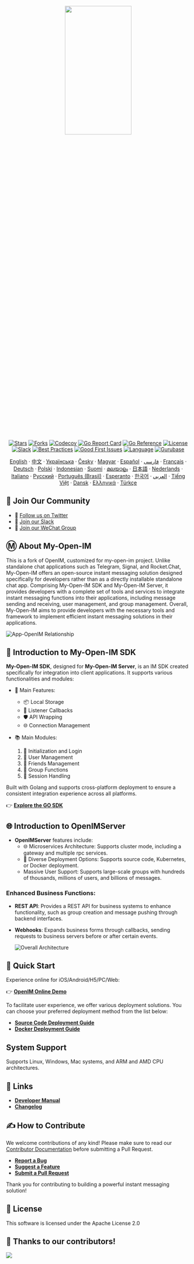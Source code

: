 <p align="center">
    <a href="https://github.com/mag1666888-del/my-open-im-server">
        <img src="./assets/logo-gif/openim-logo.gif" width="60%" height="30%"/>
    </a>
</p>

<div align="center">

[![Stars](https://img.shields.io/github/stars/mag1666888-del/my-open-im-server?style=for-the-badge&logo=github&colorB=ff69b4)](https://github.com/mag1666888-del/my-open-im-server/stargazers)
[![Forks](https://img.shields.io/github/forks/mag1666888-del/my-open-im-server?style=for-the-badge&logo=github&colorB=blue)](https://github.com/mag1666888-del/my-open-im-server/network/members)
[![Codecov](https://img.shields.io/codecov/c/github/mag1666888-del/my-open-im-server?style=for-the-badge&logo=codecov&colorB=orange)](https://app.codecov.io/gh/mag1666888-del/my-open-im-server)
[![Go Report Card](https://goreportcard.com/badge/github.com/mag1666888-del/my-open-im-server?style=for-the-badge)](https://goreportcard.com/report/github.com/mag1666888-del/my-open-im-server)
[![Go Reference](https://img.shields.io/badge/Go%20Reference-blue.svg?style=for-the-badge&logo=go&logoColor=white)](https://pkg.go.dev/github.com/mag1666888-del/my-open-im-server/v3)
[![License](https://img.shields.io/badge/license-Apache--2.0-green?style=for-the-badge)](https://github.com/mag1666888-del/my-open-im-server/blob/main/LICENSE)
[![Slack](https://img.shields.io/badge/Slack-500%2B-blueviolet?style=for-the-badge&logo=slack&logoColor=white)](https://join.slack.com/t/openimsdk/shared_invite/zt-2ijy1ys1f-O0aEDCr7ExRZ7mwsHAVg9A)
[![Best Practices](https://img.shields.io/badge/Best%20Practices-purple?style=for-the-badge)](https://www.bestpractices.dev/projects/8045)
[![Good First Issues](https://img.shields.io/github/issues/mag1666888-del/my-open-im-server/good%20first%20issue?style=for-the-badge&logo=github)](https://github.com/mag1666888-del/my-open-im-server/issues?q=is%3Aissue+is%3Aopen+sort%3Aupdated-desc+label%3A%22good+first+issue%22)
[![Language](https://img.shields.io/badge/Language-Go-blue.svg?style=for-the-badge&logo=go&logoColor=white)](https://golang.org/)
[![Gurubase](https://img.shields.io/badge/Gurubase-Ask%20OpenIM%20Guru-006BFF?style=for-the-badge)](https://gurubase.io/g/openim)

<p align="center">
  <a href="./README.md">English</a> · 
  <a href="./README_zh_CN.md">中文</a> · 
  <a href="./docs/readme/README_uk.md">Українська</a> · 
  <a href="./docs/readme/README_cs.md">Česky</a> · 
  <a href="./docs/readme/README_hu.md">Magyar</a> · 
  <a href="./docs/readme/README_es.md">Español</a> · 
  <a href="./docs/readme/README_fa.md">فارسی</a> · 
  <a href="./docs/readme/README_fr.md">Français</a> · 
  <a href="./docs/readme/README_de.md">Deutsch</a> · 
  <a href="./docs/readme/README_pl.md">Polski</a> · 
  <a href="./docs/readme/README_id.md">Indonesian</a> · 
  <a href="./docs/readme/README_fi.md">Suomi</a> · 
  <a href="./docs/readme/README_ml.md">മലയാളം</a> · 
  <a href="./docs/readme/README_ja.md">日本語</a> · 
  <a href="./docs/readme/README_nl.md">Nederlands</a> · 
  <a href="./docs/readme/README_it.md">Italiano</a> · 
  <a href="./docs/readme/README_ru.md">Русский</a> · 
  <a href="./docs/readme/README_pt_BR.md">Português (Brasil)</a> · 
  <a href="./docs/readme/README_eo.md">Esperanto</a> · 
  <a href="./docs/readme/README_ko.md">한국어</a> · 
  <a href="./docs/readme/README_ar.md">العربي</a> · 
  <a href="./docs/readme/README_vi.md">Tiếng Việt</a> · 
  <a href="./docs/readme/README_da.md">Dansk</a> · 
  <a href="./docs/readme/README_el.md">Ελληνικά</a> · 
  <a href="./docs/readme/README_tr.md">Türkçe</a>
</p>

</div>

</p>

## :busts_in_silhouette: Join Our Community

- 💬 [Follow us on Twitter](https://twitter.com/founder_im63606)
- 🚀 [Join our Slack](https://join.slack.com/t/openimsdk/shared_invite/zt-2ijy1ys1f-O0aEDCr7ExRZ7mwsHAVg9A)
- :eyes: [Join our WeChat Group](https://openim-1253691595.cos.ap-nanjing.myqcloud.com/WechatIMG20.jpeg)

## Ⓜ️ About My-Open-IM

This is a fork of OpenIM, customized for my-open-im project. Unlike standalone chat applications such as Telegram, Signal, and Rocket.Chat, My-Open-IM offers an open-source instant messaging solution designed specifically for developers rather than as a directly installable standalone chat app. Comprising My-Open-IM SDK and My-Open-IM Server, it provides developers with a complete set of tools and services to integrate instant messaging functions into their applications, including message sending and receiving, user management, and group management. Overall, My-Open-IM aims to provide developers with the necessary tools and framework to implement efficient instant messaging solutions in their applications.

![App-OpenIM Relationship](./docs/images/oepnim-design.png)

## 🚀 Introduction to My-Open-IM SDK

**My-Open-IM SDK**, designed for **My-Open-IM Server**, is an IM SDK created specifically for integration into client applications. It supports various functionalities and modules:

- 🌟 Main Features:

  - 📦 Local Storage
  - 🔔 Listener Callbacks
  - 🛡️ API Wrapping
  - 🌐 Connection Management

- 📚 Main Modules:
  1. 🚀 Initialization and Login
  2. 👤 User Management
  3. 👫 Friends Management
  4. 🤖 Group Functions
  5. 💬 Session Handling

Built with Golang and supports cross-platform deployment to ensure a consistent integration experience across all platforms.

👉 **[Explore the GO SDK](https://github.com/openimsdk/openim-sdk-core)**

## 🌐 Introduction to OpenIMServer

- **OpenIMServer** features include:
  - 🌐 Microservices Architecture: Supports cluster mode, including a gateway and multiple rpc services.
  - 🚀 Diverse Deployment Options: Supports source code, Kubernetes, or Docker deployment.
  - Massive User Support: Supports large-scale groups with hundreds of thousands, millions of users, and billions of messages.

### Enhanced Business Functions:

- **REST API**: Provides a REST API for business systems to enhance functionality, such as group creation and message pushing through backend interfaces.

- **Webhooks**: Expands business forms through callbacks, sending requests to business servers before or after certain events.

  ![Overall Architecture](./docs/images/architecture-layers.png)

## :rocket: Quick Start

Experience online for iOS/Android/H5/PC/Web:

👉 **[OpenIM Online Demo](https://www.openim.io/en/commercial)**

To facilitate user experience, we offer various deployment solutions. You can choose your preferred deployment method from the list below:

- **[Source Code Deployment Guide](https://docs.openim.io/guides/gettingStarted/imSourceCodeDeployment)**
- **[Docker Deployment Guide](https://docs.openim.io/guides/gettingStarted/dockerCompose)**

## System Support

Supports Linux, Windows, Mac systems, and ARM and AMD CPU architectures.

## :link: Links

- **[Developer Manual](https://docs.openim.io/)**
- **[Changelog](https://github.com/mag1666888-del/my-open-im-server/blob/main/CHANGELOG.md)**

## :writing_hand: How to Contribute

We welcome contributions of any kind! Please make sure to read our [Contributor Documentation](https://github.com/mag1666888-del/my-open-im-server/blob/main/CONTRIBUTING.md) before submitting a Pull Request.

- **[Report a Bug](https://github.com/mag1666888-del/my-open-im-server/issues/new?assignees=&labels=bug&template=bug_report.md&title=)**
- **[Suggest a Feature](https://github.com/mag1666888-del/my-open-im-server/issues/new?assignees=&labels=enhancement&template=feature_request.md&title=)**
- **[Submit a Pull Request](https://github.com/mag1666888-del/my-open-im-server/pulls)**

Thank you for contributing to building a powerful instant messaging solution!

## :closed_book: License

This software is licensed under the Apache License 2.0

## 🔮 Thanks to our contributors!

<a href="https://github.com/mag1666888-del/my-open-im-server/graphs/contributors">
  <img src="https://contrib.rocks/image?repo=mag1666888-del/my-open-im-server" />
</a>
